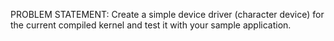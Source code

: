 PROBLEM STATEMENT: Create a simple device driver (character device) for the current compiled kernel and test
it with your sample application.
